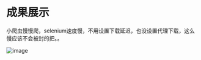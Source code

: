 成果展示
========

小爬虫慢慢爬，selenium速度慢，不用设置下载延迟，也没设置代理下载，这么慢应该不会被封的把。。

![image](https://github.com/xzh0723/Toutiao/blob/master/view.png)
